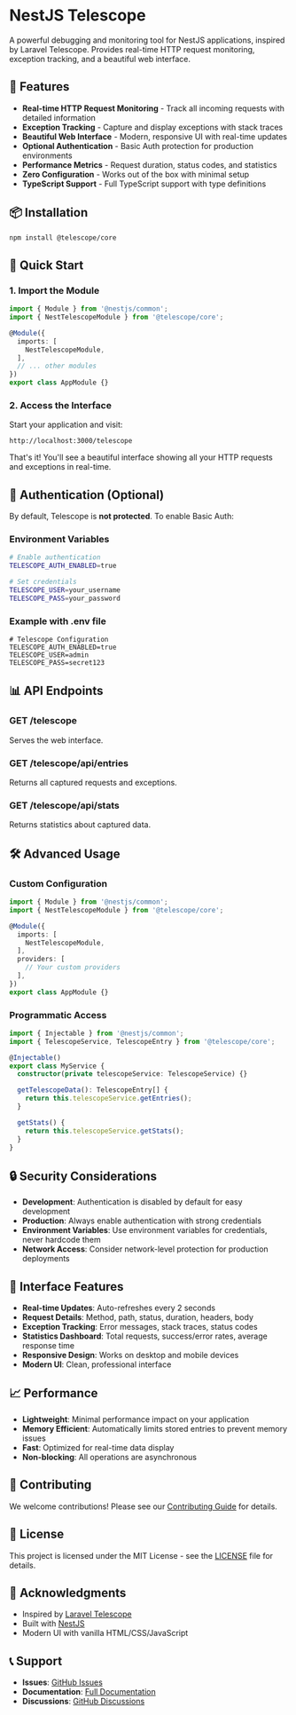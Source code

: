 # NestJS Telescope

A powerful debugging and monitoring tool for NestJS applications, inspired by Laravel Telescope. Provides real-time HTTP request monitoring, exception tracking, and a beautiful web interface.

## 🚀 Features

- **Real-time HTTP Request Monitoring** - Track all incoming requests with detailed information
- **Exception Tracking** - Capture and display exceptions with stack traces
- **Beautiful Web Interface** - Modern, responsive UI with real-time updates
- **Optional Authentication** - Basic Auth protection for production environments
- **Performance Metrics** - Request duration, status codes, and statistics
- **Zero Configuration** - Works out of the box with minimal setup
- **TypeScript Support** - Full TypeScript support with type definitions

## 📦 Installation

```bash
npm install @telescope/core
```

## 🔧 Quick Start

### 1. Import the Module

```typescript
import { Module } from '@nestjs/common';
import { NestTelescopeModule } from '@telescope/core';

@Module({
  imports: [
    NestTelescopeModule,
  ],
  // ... other modules
})
export class AppModule {}
```

### 2. Access the Interface

Start your application and visit:
```
http://localhost:3000/telescope
```

That's it! You'll see a beautiful interface showing all your HTTP requests and exceptions in real-time.

## 🔐 Authentication (Optional)

By default, Telescope is **not protected**. To enable Basic Auth:

### Environment Variables

```bash
# Enable authentication
TELESCOPE_AUTH_ENABLED=true

# Set credentials
TELESCOPE_USER=your_username
TELESCOPE_PASS=your_password
```

### Example with .env file

```env
# Telescope Configuration
TELESCOPE_AUTH_ENABLED=true
TELESCOPE_USER=admin
TELESCOPE_PASS=secret123
```

## 📊 API Endpoints

### GET /telescope
Serves the web interface.

### GET /telescope/api/entries
Returns all captured requests and exceptions.

### GET /telescope/api/stats
Returns statistics about captured data.

## 🛠️ Advanced Usage

### Custom Configuration

```typescript
import { Module } from '@nestjs/common';
import { NestTelescopeModule } from '@telescope/core';

@Module({
  imports: [
    NestTelescopeModule,
  ],
  providers: [
    // Your custom providers
  ],
})
export class AppModule {}
```

### Programmatic Access

```typescript
import { Injectable } from '@nestjs/common';
import { TelescopeService, TelescopeEntry } from '@telescope/core';

@Injectable()
export class MyService {
  constructor(private telescopeService: TelescopeService) {}

  getTelescopeData(): TelescopeEntry[] {
    return this.telescopeService.getEntries();
  }

  getStats() {
    return this.telescopeService.getStats();
  }
}
```

## 🔒 Security Considerations

- **Development**: Authentication is disabled by default for easy development
- **Production**: Always enable authentication with strong credentials
- **Environment Variables**: Use environment variables for credentials, never hardcode them
- **Network Access**: Consider network-level protection for production deployments

## 🎨 Interface Features

- **Real-time Updates**: Auto-refreshes every 2 seconds
- **Request Details**: Method, path, status, duration, headers, body
- **Exception Tracking**: Error messages, stack traces, status codes
- **Statistics Dashboard**: Total requests, success/error rates, average response time
- **Responsive Design**: Works on desktop and mobile devices
- **Modern UI**: Clean, professional interface

## 📈 Performance

- **Lightweight**: Minimal performance impact on your application
- **Memory Efficient**: Automatically limits stored entries to prevent memory issues
- **Fast**: Optimized for real-time data display
- **Non-blocking**: All operations are asynchronous

## 🤝 Contributing

We welcome contributions! Please see our [Contributing Guide](CONTRIBUTING.md) for details.

## 📄 License

This project is licensed under the MIT License - see the [LICENSE](LICENSE) file for details.

## 🙏 Acknowledgments

- Inspired by [Laravel Telescope](https://laravel.com/docs/telescope)
- Built with [NestJS](https://nestjs.com/)
- Modern UI with vanilla HTML/CSS/JavaScript

## 📞 Support

- **Issues**: [GitHub Issues](https://github.com/your-repo/issues)
- **Documentation**: [Full Documentation](https://github.com/your-repo/wiki)
- **Discussions**: [GitHub Discussions](https://github.com/your-repo/discussions) 